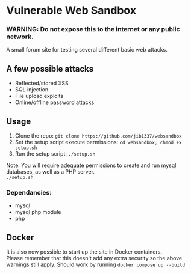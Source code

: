 # Vulnerable Web Sandbox
### WARNING: Do not expose this to the internet or any public network.

A small forum site for testing several different basic web attacks.

## A few possible attacks
- Reflected/stored XSS
- SQL injection
- File upload exploits
- Online/offline password attacks

## Usage 
1. Clone the repo: `git clone https://github.com/jib1337/websandbox`
2. Set the setup script execute permissions: `cd websandbox; chmod +x setup.sh`
3. Run the setup script: `./setup.sh`
  
Note: You will require adequate permissions to create and run mysql databases, as well as a PHP server.  
`./setup.sh`

### Dependancies:
* mysql
* mysql php module
* php

## Docker
It is also now possible to start up the site in Docker containers.  
Please remember that this doesn't add any extra security so the above warnings still apply.
Should work by running `docker compose up --build`
